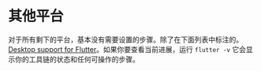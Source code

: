 # 其他平台

对于所有剩下的平台，基本没有需要设置的步骤。除了在下面列表中标注的。[Desktop support for Flutter](https://docs.flutter.dev/desktop)。如果你要查看当前进展，运行
`flutter -v` 它会显示你的工具链的状态和任何可操作的步骤。
